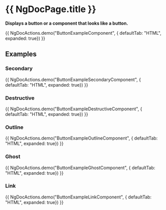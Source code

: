 # {{ NgDocPage.title }}

**Displays a button or a component that looks like a button.**

{{ NgDocActions.demo("ButtonExampleComponent", { defaultTab: "HTML", expanded: true}) }}


## Examples


### Secondary
{{ NgDocActions.demo("ButtonExampleSecondaryComponent", { defaultTab: "HTML", expanded: true}) }}

### Destructive
{{ NgDocActions.demo("ButtonExampleDestructiveComponent", { defaultTab: "HTML", expanded: true}) }}

### Outline
{{ NgDocActions.demo("ButtonExampleOutlineComponent", { defaultTab: "HTML", expanded: true}) }}

### Ghost
{{ NgDocActions.demo("ButtonExampleGhostComponent", { defaultTab: "HTML", expanded: true}) }}

### Link
{{ NgDocActions.demo("ButtonExampleLinkComponent", { defaultTab: "HTML", expanded: true}) }}
